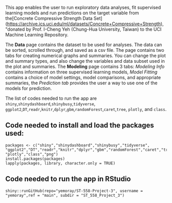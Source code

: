 This app enables the user to run exploratory data analyses, fit supervised learning models and run predictions on the target variable from the[Concrete Compressive Strength Data Set] (https://archive.ics.uci.edu/ml/datasets/Concrete+Compressive+Strength), "donated by Prof. I-Cheng Yeh (Chung-Hua University, Taiwan) to the UCI Machine Learning Repository.

The __Data__ page contains the dataset to be used for analyses. The data can be sorted, scrolled through, and saved as a csv file. The page contains two tabs for  creating numerical graphs and summaries. You can change the plot and summary types, and also change the variables and data subset used in the plot and summaries. The __Modeling__ page contains 3 tabs: _Modeling Info_ contains information on three supervised learning models, _Model Fitting_ contains a choice of model settings, model comparisons, and appropriate summaries, the _Prediction tab_ provides the user a way to use one of the models for prediction.

The list of codes needed to run the app are `shiny`,`shinydashboard`,`shinybusy`,`tidyverse`, `ggplot2`,`DT`,`readr`,`knitr`,`dplyr`,`gbm`,`randomForest`,`caret`,`tree`, `plotly`, and `class`.

## Code needed to install and load the packages used:
```{r,eval = T}
packages <- c("shiny","shinydashboard","shinybusy","tidyverse", "ggplot2","DT","readr","knitr","dplyr","gbm","randomForest","caret","tree", "plotly","class","png")
install.packages(packages)
lapply(packages, library, character.only = TRUE)
```


## Code needed to run the app in RStudio
```{r, eval=T}
shiny::runGitHub(repo="yemoray/ST-558-Project-3", username = "yemoray",ref = "main", subdir = "ST_558_Project_3")
```
